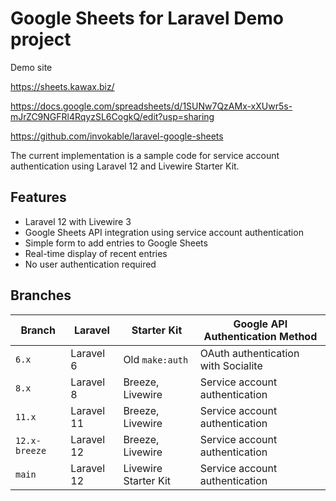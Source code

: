 # Google Sheets for Laravel Demo project

Demo site

https://sheets.kawax.biz/

https://docs.google.com/spreadsheets/d/1SUNw7QzAMx-xXUwr5s-mJrZC9NGFRl4RqyzSL6CogkQ/edit?usp=sharing

https://github.com/invokable/laravel-google-sheets

The current implementation is a sample code for service account authentication using Laravel 12 and Livewire Starter Kit.

## Features

- Laravel 12 with Livewire 3
- Google Sheets API integration using service account authentication
- Simple form to add entries to Google Sheets
- Real-time display of recent entries
- No user authentication required

## Branches
| Branch        | Laravel    | Starter Kit            | Google API Authentication Method    |
|---------------|------------|------------------------|-------------------------------------|
| `6.x`         | Laravel 6  | Old `make:auth`        | OAuth authentication with Socialite |
| `8.x`         | Laravel 8  | Breeze, Livewire       | Service account authentication      |
| `11.x`        | Laravel 11 | Breeze, Livewire       | Service account authentication      |
| `12.x-breeze` | Laravel 12 | Breeze, Livewire       | Service account authentication      |
| `main`        | Laravel 12 | Livewire Starter Kit   | Service account authentication      |
